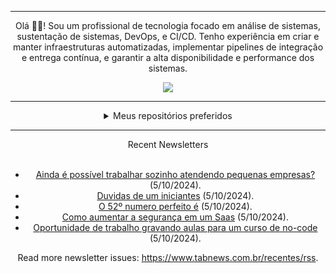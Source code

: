 <div align="center">
<hr>
<p>Olá 👋🏾! Sou um profissional de tecnologia focado em análise de sistemas, sustentação de sistemas, DevOps, e CI/CD. Tenho experiência em criar e manter infraestruturas automatizadas, implementar pipelines de integração e entrega contínua, e garantir a alta disponibilidade e performance dos sistemas.</p>
  <img src="https://media.giphy.com/media/yAGIvCiwPJn5C/giphy.gif">
<hr>
  <details>
  <summary>Meus repositórios preferidos</summary>
  <br />
  Alguns dos meus melhores repositórios:
  <br />
<br />
  <ul><li><a href=https://github.com/KubeNerd/aluratube target="_blank" rel="noopener noreferrer">KubeNerd/aluratube</a> (<b>0</b> ✨ and <b>0</b> 🍴): Aluratube - Desenvolvido durante a imersão React da Alura no final de 2022</li><li><a href=https://github.com/KubeNerd/nlw-ia target="_blank" rel="noopener noreferrer">KubeNerd/nlw-ia</a> (<b>0</b> ✨ and <b>0</b> 🍴): Projeto desenvolvido durante a NLW IA - Usando a API da OPENAI</li><li><a href=https://github.com/KubeNerd/nlw-journey-ia target="_blank" rel="noopener noreferrer">KubeNerd/nlw-journey-ia</a> (<b>0</b> ✨ and <b>0</b> 🍴): NLW IA - Agent de viagens usando python + langchain + GPT</li>
<li>More coming soon :).</li>
</ul>
  </details>
  <hr/>
    <summary>Recent Newsletters</summary>
  <br />
  <ul>
    <li><a href=https://www.tabnews.com.br/danielcrocciari/ainda-e-possivel-trabalhar-sozinho-atendendo-pequenas-empresas target="_blank" rel="noopener noreferrer">Ainda é possível trabalhar sozinho atendendo pequenas empresas?</a> (5/10/2024).</li><li><a href=https://www.tabnews.com.br/LuanBertozzi/duvidas-de-um-iniciantes target="_blank" rel="noopener noreferrer">Duvidas de um iniciantes</a> (5/10/2024).</li><li><a href=https://www.tabnews.com.br/NicolasdevNx/o-52-numero-perfeito-e target="_blank" rel="noopener noreferrer">O 52º numero perfeito é</a> (5/10/2024).</li><li><a href=https://www.tabnews.com.br/hugofg/como-aumentar-a-seguranca-em-um-saas target="_blank" rel="noopener noreferrer">Como aumentar a segurança em um Saas</a> (5/10/2024).</li><li><a href=https://www.tabnews.com.br/ClaudioCassimiro/oportunidade-de-trabalho-gravando-aulas-para-um-curso-de-no-code target="_blank" rel="noopener noreferrer">Oportunidade de trabalho gravando aulas para um curso de no-code</a> (5/10/2024).</li>
  </ul>
<p>Read more newsletter issues: <a href="https://www.tabnews.com.br/recentes/rss">https://www.tabnews.com.br/recentes/rss</a>.</p>
  </details>
